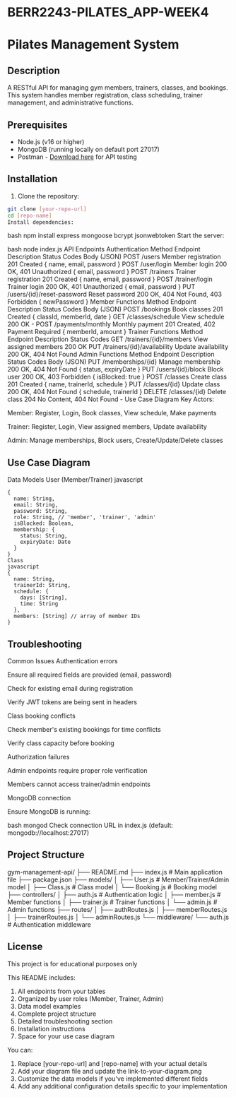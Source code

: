 # BERR2243-PILATES_APP-WEEK4
# Pilates Management System

## Description
A RESTful API for managing gym members, trainers, classes, and bookings. This system handles member registration, class scheduling, trainer management, and administrative functions.

## Prerequisites

- Node.js (v16 or higher)
- MongoDB (running locally on default port 27017)
- Postman - [Download here](https://www.postman.com/downloads/) for API testing

## Installation

1. Clone the repository:
```bash
git clone [your-repo-url]
cd [repo-name]
Install dependencies:
```
bash
npm install express mongoose bcrypt jsonwebtoken
Start the server:

bash
node index.js
API Endpoints
Authentication
Method	Endpoint	Description	Status Codes	Body (JSON)
POST	/users	Member registration	201 Created	{ name, email, password }
POST	/user/login	Member login	200 OK, 401 Unauthorized	{ email, password }
POST	/trainers	Trainer registration	201 Created	{ name, email, password }
POST	/trainer/login	Trainer login	200 OK, 401 Unauthorized	{ email, password }
PUT	/users/{id}/reset-password	Reset password	200 OK, 404 Not Found, 403 Forbidden	{ newPassword }
Member Functions
Method	Endpoint	Description	Status Codes	Body (JSON)
POST	/bookings	Book classes	201 Created	{ classId, memberId, date }
GET	/classes/schedule	View schedule	200 OK	-
POST	/payments/monthly	Monthly payment	201 Created, 402 Payment Required	{ memberId, amount }
Trainer Functions
Method	Endpoint	Description	Status Codes
GET	/trainers/{id}/members	View assigned members	200 OK
PUT	/trainers/{id}/availability	Update availability	200 OK, 404 Not Found
Admin Functions
Method	Endpoint	Description	Status Codes	Body (JSON)
PUT	/memberships/{id}	Manage membership	200 OK, 404 Not Found	{ status, expiryDate }
PUT	/users/{id}/block	Block user	200 OK, 403 Forbidden	{ isBlocked: true }
POST	/classes	Create class	201 Created	{ name, trainerId, schedule }
PUT	/classes/{id}	Update class	200 OK, 404 Not Found	{ schedule, trainerId }
DELETE	/classes/{id}	Delete class	204 No Content, 404 Not Found	-
Use Case Diagram
Key Actors:

Member: Register, Login, Book classes, View schedule, Make payments

Trainer: Register, Login, View assigned members, Update availability

Admin: Manage memberships, Block users, Create/Update/Delete classes

## Use Case Diagram

Data Models
User (Member/Trainer)
javascript
```
{
  name: String,
  email: String,
  password: String,
  role: String, // 'member', 'trainer', 'admin'
  isBlocked: Boolean,
  membership: {
    status: String,
    expiryDate: Date
  }
}
Class
javascript
{
  name: String,
  trainerId: String,
  schedule: {
    days: [String],
    time: String
  },
  members: [String] // array of member IDs
}
```

## Troubleshooting
Common Issues
Authentication errors

Ensure all required fields are provided (email, password)

Check for existing email during registration

Verify JWT tokens are being sent in headers

Class booking conflicts

Check member's existing bookings for time conflicts

Verify class capacity before booking

Authorization failures

Admin endpoints require proper role verification

Members cannot access trainer/admin endpoints

MongoDB connection

Ensure MongoDB is running:

bash
mongod
Check connection URL in index.js (default: mongodb://localhost:27017)

## Project Structure
gym-management-api/
├── README.md
├── index.js           # Main application file
├── package.json
├── models/
│   ├── User.js        # Member/Trainer/Admin model
│   ├── Class.js       # Class model
│   └── Booking.js     # Booking model
├── controllers/
│   ├── auth.js        # Authentication logic
│   ├── member.js      # Member functions
│   ├── trainer.js     # Trainer functions
│   └── admin.js       # Admin functions
├── routes/
│   ├── authRoutes.js
│   ├── memberRoutes.js
│   ├── trainerRoutes.js
│   └── adminRoutes.js
└── middleware/
    └── auth.js        # Authentication middleware
 ## License
This project is for educational purposes only


This README includes:
1. All endpoints from your tables
2. Organized by user roles (Member, Trainer, Admin)
3. Data model examples
4. Complete project structure
5. Detailed troubleshooting section
6. Installation instructions
7. Space for your use case diagram

You can:
1. Replace [your-repo-url] and [repo-name] with your actual details
2. Add your diagram file and update the link-to-your-diagram.png
3. Customize the data models if you've implemented different fields
4. Add any additional configuration details specific to your implementation
